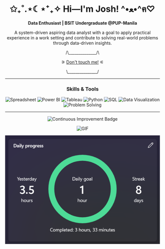 <!-- Intro Section -->
<h1 align="center">✩₊˚.⋆☾⋆⁺₊✧  Hi—I'm Josh!  ^•ﻌ•^ฅ♡</h1>
<p align="center"><strong>Data Enthusiast | BSIT Undergraduate @PUP-Manila</strong><p>
<p align="center">A system-driven aspiring data analyst with a goal to apply practical experience 
in a work setting and contribute to solving real-world problems through data-driven insights.</p>
<p align="center">/\______________/\</p>
<p align="center">
  ⚞ <a href="https://pi-josh.github.io/Portfolio/">Don't touch me!</a> ⚟
</p>
<p align="center">\_______________/</p>
<hr>

<!-- Skills Section -->
<h3 align="center">Skills & Tools</h3>
<p align="center">
  <img src="https://img.shields.io/badge/Spreadsheet-333333?style=for-the-badge&logo=grid&logoColor=white" alt="Spreadsheet">
  <img src="https://img.shields.io/badge/Power%20BI-333333?style=for-the-badge&logo=power-bi&logoColor=white" alt="Power BI">
  <img src="https://img.shields.io/badge/Tableau-333333?style=for-the-badge&logo=tableau&logoColor=white" alt="Tableau">
  <img src="https://img.shields.io/badge/Python-333333?style=for-the-badge&logo=python&logoColor=white" alt="Python">
  <img src="https://img.shields.io/badge/SQL-333333?style=for-the-badge&logo=postgresql&logoColor=white" alt="SQL">
  <img src="https://img.shields.io/badge/Data%20Visualization-333333?style=for-the-badge&logo=chart-line&logoColor=white" alt="Data Visualization">
  <img src="https://img.shields.io/badge/Problem%20Solving-333333?style=for-the-badge&logo=cogs&logoColor=white" alt="Problem Solving">
</p>
<hr>

<!-- Miscellaneous Section -->
<p align="center">
  <img src="https://img.shields.io/badge/Continuous-Improvement-333333?style=for-the-badge&logo=rocket&logoColor=D3D3D3" alt="Continuous Improvement Badge">
</p>
<p align="center">
  <img src="https://media.giphy.com/media/VekcnHOwOI5So/giphy.gif" alt="GIF" width="60%">
</p>
<p align="center">
  <img src="./assets/img/deep-work-streak.png" alt="Deep Work Session Streak">
</p>
